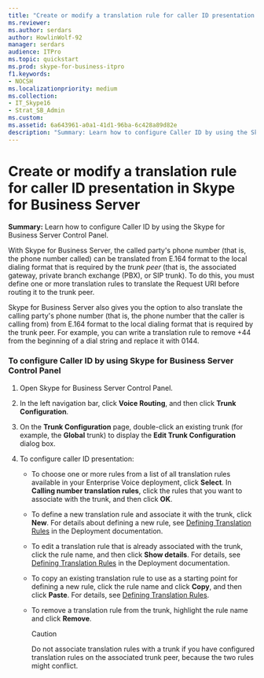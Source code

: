 ```yaml
---
title: "Create or modify a translation rule for caller ID presentation in Skype for Business Server"
ms.reviewer: 
ms.author: serdars
author: HowlinWolf-92
manager: serdars
audience: ITPro
ms.topic: quickstart
ms.prod: skype-for-business-itpro
f1.keywords:
- NOCSH
ms.localizationpriority: medium
ms.collection:
- IT_Skype16
- Strat_SB_Admin
ms.custom:
ms.assetid: 6a643961-a0a1-41d1-96ba-6c428a89d82e
description: "Summary: Learn how to configure Caller ID by using the Skype for Business Server Control Panel."
---
```


# Create or modify a translation rule for caller ID presentation in Skype for Business Server

**Summary:** Learn how to configure Caller ID by using the Skype for Business Server Control Panel.

With Skype for Business Server, the called party's phone number (that is, the phone number called) can be translated from E.164 format to the local dialing format that is required by the  _trunk peer_ (that is, the associated gateway, private branch exchange (PBX), or SIP trunk). To do this, you must define one or more translation rules to translate the Request URI before routing it to the trunk peer.

Skype for Business Server also gives you the option to also translate the calling party's phone number (that is, the phone number that the caller is calling from) from E.164 format to the local dialing format that is required by the trunk peer. For example, you can write a translation rule to remove +44 from the beginning of a dial string and replace it with 0144.

### To configure Caller ID by using Skype for Business Server Control Panel

1. Open Skype for Business Server Control Panel.

2. In the left navigation bar, click **Voice Routing**, and then click **Trunk Configuration**.

3. On the **Trunk Configuration** page, double-click an existing trunk (for example, the **Global** trunk) to display the **Edit Trunk Configuration** dialog box.

4. To configure caller ID presentation:

   - To choose one or more rules from a list of all translation rules available in your Enterprise Voice deployment, click **Select**. In **Calling number translation rules**, click the rules that you want to associate with the trunk, and then click **OK**.

   - To define a new translation rule and associate it with the trunk, click **New**. For details about defining a new rule, see  [Defining Translation Rules](/previous-versions/office/lync-server-2013/lync-server-2013-defining-translation-rules) in the Deployment documentation.

   - To edit a translation rule that is already associated with the trunk, click the rule name, and then click **Show details**. For details, see [Defining Translation Rules](/previous-versions/office/lync-server-2013/lync-server-2013-defining-translation-rules) in the Deployment documentation.

   - To copy an existing translation rule to use as a starting point for defining a new rule, click the rule name and click **Copy**, and then click **Paste**. For details, see [Defining Translation Rules](/previous-versions/office/lync-server-2013/lync-server-2013-defining-translation-rules).

   - To remove a translation rule from the trunk, highlight the rule name and click **Remove**.

     > [!CAUTION]
     > Do not associate translation rules with a trunk if you have configured translation rules on the associated trunk peer, because the two rules might conflict.